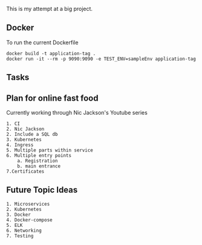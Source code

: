 
This is my attempt at a big project.

## Docker
To run the current Dockerfile

```shell
docker build -t application-tag .
docker run -it --rm -p 9090:9090 -e TEST_ENV=sampleEnv application-tag
```

## Tasks

## Plan for online fast food
Currently working through Nic Jackson's Youtube series 

    1. CI
    2. Nic Jackson
    2. Include a SQL db
    3. Kubernetes
    4. Ingress
    5. Multiple parts within service
    6. Multiple entry points
        a. Registration
        b. main entrance
    7.Certificates


## Future Topic Ideas
    1. Microservices
    2. Kubernetes
    3. Docker
    4. Docker-compose
    5. ELK
    6. Networking
    7. Testing

